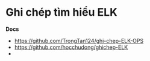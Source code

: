 # Ghi chép tìm hiểu ELK
__Docs__
- https://github.com/TrongTan124/ghi-chep-ELK-OPS
- https://github.com/hocchudong/ghichep-ELK
- 